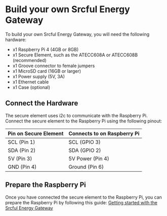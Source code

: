# Build your own Srcful Energy Gateway

To build your own Srcful Energy Gateway, you will need the following hardware:

- x1 Raspberry Pi 4 (4GB or 8GB)
- x1 Secure Element, such as the ATECC608A or ATECC608B (recommended)
- x1 Groove connector to female jumpers
- x1 MicroSD card (16GB or larger)
- x1 Power supply (5V, 3A)
- x1 Ethernet cable
- x1 Case (optional)

## Connect the Hardware

The secure element uses i2c to communicate with the Raspberry Pi. Connect the secure element to the Raspberry Pi using the following pinout:

| Pin on Secure Element | Connects to on Raspberry Pi |
| --------------------- | --------------------------- |
| SCL (Pin 1)           | SCL (GPIO 3)                |
| SDA (Pin 2)           | SDA (GPIO 2)                |
| 5V (Pin 3)            | 5V Power (Pin 4)            |
| GND (Pin 4)           | Ground (Pin 6)              |

## Prepare the Raspberry Pi

Once you have connected the secure element to the Raspberry Pi, you can prepare the Raspberry Pi by following this guide: [Getting started with the Srcful Energy Gateway](rak-hotspot-helium-iot-src-dual-mining.md)
